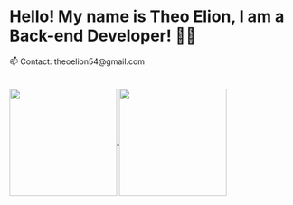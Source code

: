 

<h1>Hello! My name is Theo Elion, I am a Back-end Developer! 👨‍💻</h1>
📫 Contact: theoelion54@gmail.com
<br>
<br>
<br>
<a href="https://github.com/TheoElion">
    <img height=190 align="center" src="https://github-readme-stats.vercel.app/api?username=TheoElion&theme=tokyonight" />
   <img height=190 align="center" src="https://github-readme-stats.vercel.app/api/top-langs?username=theoelion&layout=compact&langs_count=8&card_width=225&theme=tokyonight" />
 </a>

